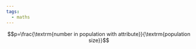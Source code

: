```yaml
---
tags:
  - maths
---
```

$$p=\frac{\textrm{number in population with attribute}}{\textrm{population size}}$$



